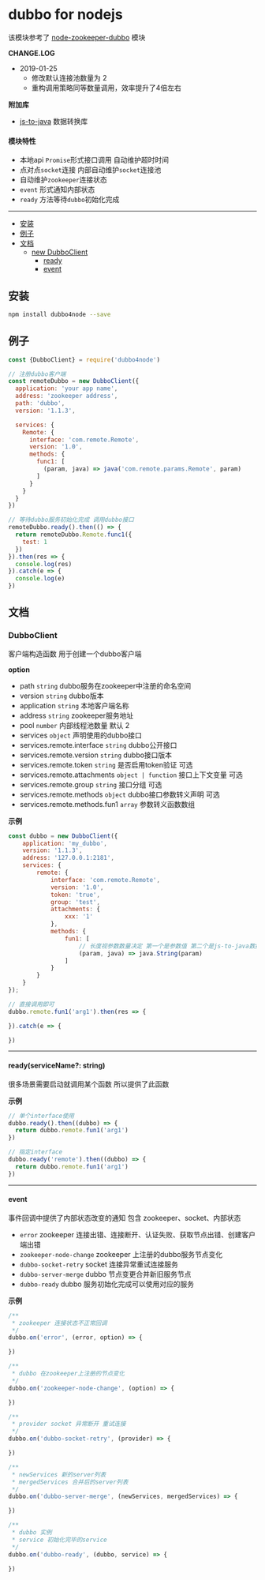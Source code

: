 # dubbo for nodejs

该模块参考了 [node-zookeeper-dubbo](https://www.npmjs.com/package/node-zookeeper-dubbo) 模块

**CHANGE.LOG**

* 2019-01-25 
  * 修改默认连接池数量为 2
  * 重构调用策略同等数量调用，效率提升了4倍左右

**附加库**
* [js-to-java](https://www.npmjs.com/package/js-to-java) 数据转换库

#### 模块特性
  * 本地api `Promise`形式接口调用 自动维护超时时间
  * 点对点`socket`连接 内部自动维护`socket`连接池
  * 自动维护`zookeeper`连接状态
  * `event` 形式通知内部状态
  * `ready` 方法等待`dubbo`初始化完成

---

+ [安装](#安装)
+ [例子](#例子)
+ [文档](#文档)
    + [new DubboClient](#DubboClient)
        + [ready](#ready)
        + [event](#event)
 

## 安装
```bash
npm install dubbo4node --save
```

## 例子

```javascript
const {DubboClient} = require('dubbo4node')

// 注册dubbo客户端
const remoteDubbo = new DubboClient({
  application: 'your app name',
  address: 'zookeeper address',
  path: 'dubbo',
  version: '1.1.3',

  services: {
    Remote: {
      interface: 'com.remote.Remote',
      version: '1.0',
      methods: {
        func1: [
          (param, java) => java('com.remote.params.Remote', param)
        ]
      }
    }
  }
})

// 等待dubbo服务初始化完成 调用dubbo接口
remoteDubbo.ready().then(() => {
  return remoteDubbo.Remote.func1({
    test: 1
  })
}).then(res => {
  console.log(res)
}).catch(e => {
  console.log(e)
})

```

## 文档

### DubboClient

客户端构造函数 用于创建一个dubbo客户端

**option**

* path `string` dubbo服务在zookeeper中注册的命名空间
* version `string` dubbo版本
* application `string` 本地客户端名称
* address `string` zookeeper服务地址
* pool `number` 内部线程池数量 默认 2
* services `object` 声明使用的dubbo接口
* services.remote.interface `string` dubbo公开接口
* services.remote.version `string` dubbo接口版本
* services.remote.token `string` 是否启用token验证 可选
* services.remote.attachments `object | function` 接口上下文变量 可选
* services.remote.group `string` 接口分组 可选
* services.remote.methods `object` dubbo接口参数转义声明 可选
* services.remote.methods.fun1 `array` 参数转义函数数组



**示例**
```javascript
const dubbo = new DubboClient({
    application: 'my_dubbo',
    version: '1.1.3',
    address: '127.0.0.1:2181',
    services: {
        remote: {
            interface: 'com.remote.Remote',
            version: '1.0',
            token: 'true',
            group: 'test',
            attachments: {
                xxx: '1'
            },
            methods: {
                fun1: [
                    // 长度视参数数量决定 第一个是参数值 第二个是js-to-java数据转换库
                    (param, java) => java.String(param)
                ]
            }
        }
    }
});

// 直接调用即可
dubbo.remote.fun1('arg1').then(res => {

}).catch(e => {

})

```

---

#### ready(serviceName?: string)

很多场景需要启动就调用某个函数 所以提供了此函数

**示例**

```javascript
// 单个interface使用
dubbo.ready().then((dubbo) => {
  return dubbo.remote.fun1('arg1')
})

// 指定interface
dubbo.ready('remote').then((dubbo) => {
  return dubbo.remote.fun1('arg1')
})

```

---

#### event

事件回调中提供了内部状态改变的通知 包含 zookeeper、socket、内部状态

* `error` zookeeper 连接出错、连接断开、认证失败、获取节点出错、创建客户端出错
* `zookeeper-node-change` zookeeper 上注册的dubbo服务节点变化
* `dubbo-socket-retry` socket 连接异常重试连接服务
* `dubbo-server-merge` dubbo 节点变更合并新旧服务节点
* `dubbo-ready` dubbo 服务初始化完成可以使用对应的服务

**示例**

```javascript
/**
 * zookeeper 连接状态不正常回调
 */
dubbo.on('error', (error, option) => {

})

/**
 * dubbo 在zookeeper上注册的节点变化
 */
dubbo.on('zookeeper-node-change', (option) => {

})

/**
 * provider socket 异常断开 重试连接
 */
dubbo.on('dubbo-socket-retry', (provider) => {

})

/**
 * newServices 新的server列表
 * mergedServices 合并后的server列表
 */
dubbo.on('dubbo-server-merge', (newServices, mergedServices) => {

})

/**
 * dubbo 实例
 * service 初始化完毕的service
 */
dubbo.on('dubbo-ready', (dubbo, service) => {

})


```


